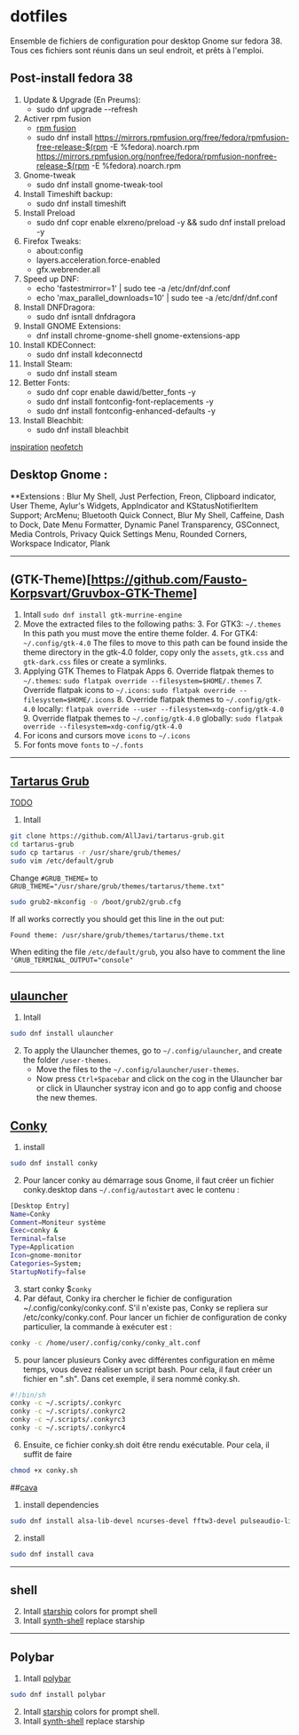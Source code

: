 # dotfiles
Ensemble de fichiers de configuration pour desktop Gnome sur fedora 38.
Tous ces fichiers sont réunis dans un seul endroit, et prêts à l'emploi.

## Post-install fedora 38
1. Update & Upgrade (En Preums):
	- sudo dnf upgrade --refresh
2. Activer rpm fusion
	- [rpm fusion](https://rpmfusion.org/Configuration)
	- sudo dnf install https://mirrors.rpmfusion.org/free/fedora/rpmfusion-free-release-$(rpm -E %fedora).noarch.rpm https://mirrors.rpmfusion.org/nonfree/fedora/rpmfusion-nonfree-release-$(rpm -E %fedora).noarch.rpm
2. Gnome-tweak
	- sudo dnf install gnome-tweak-tool
3. Install Timeshift backup:
	- sudo dnf install timeshift
4. Install Preload
	- sudo dnf copr enable elxreno/preload -y && sudo dnf install preload -y
5. Firefox Tweaks:
	- about:config
	- layers.acceleration.force-enabled
	- gfx.webrender.all
6. Speed up DNF:
	- echo 'fastestmirror=1' | sudo tee -a /etc/dnf/dnf.conf
	- echo 'max_parallel_downloads=10' | sudo tee -a /etc/dnf/dnf.conf
7. Install DNFDragora:
	- sudo dnf isntall dnfdragora
8. Install GNOME Extensions:
	- dnf install chrome-gnome-shell gnome-extensions-app
9. Install KDEConnect:
	- sudo dnf install kdeconnectd
10. Install Steam:
	- sudo dnf install steam
11. Better Fonts:
	- sudo dnf copr enable dawid/better_fonts -y
	- sudo dnf install fontconfig-font-replacements -y
	- sudo dnf install fontconfig-enhanced-defaults -y
12. Install Bleachbit:
	- sudo dnf install bleachbit

[inspiration](https://github.com/lime-desu/dootsfile)
[neofetch](https://itsfoss.com/using-neofetch/)

## Desktop Gnome :
**Extensions : Blur My Shell, Just Perfection, Freon, Clipboard indicator, User Theme, Aylur's Widgets, AppIndicator and KStatusNotifierItem Support; ArcMenu; Bluetooth Quick Connect, Blur My Shell, Caffeine, Dash to Dock, Date Menu Formatter, Dynamic Panel Transparency, GSConnect, Media Controls, Privacy Quick Settings Menu, Rounded Corners, Workspace Indicator, Plank


---
## (GTK-Theme)[https://github.com/Fausto-Korpsvart/Gruvbox-GTK-Theme]
1. Intall `sudo dnf install gtk-murrine-engine`
2. Move the extracted files to the following paths:
	3. For GTK3: `~/.themes` In this path you must move the entire theme folder.
	4. For GTK4: `~/.config/gtk-4.0` The files to move to this path can be found inside the theme directory in the gtk-4.0 folder, copy only the `assets`, `gtk.css` and `gtk-dark.css` files or create a symlinks.
5. Applying GTK Themes to Flatpak Apps
	6. Override flatpak themes to `~/.themes`: `sudo flatpak override --filesystem=$HOME/.themes`
	7. Override flatpak icons to `~/.icons`: `sudo flatpak override --filesystem=$HOME/.icons`
	8. Override flatpak themes to `~/.config/gtk-4.0` locally: `flatpak override --user --filesystem=xdg-config/gtk-4.0`
	9. Override flatpak themes to `~/.config/gtk-4.0` globally: `sudo flatpak override --filesystem=xdg-config/gtk-4.0`
10. For icons and cursors move `icons` to `~/.icons`
10. For fonts move `fonts` to `~/.fonts`

---
## [Tartarus Grub](https://github.com/AllJavi/tartarus-grub)
[TODO](https://github.com/shvchk/fallout-grub-theme)
1. Intall
```bash
git clone https://github.com/AllJavi/tartarus-grub.git
cd tartarus-grub
sudo cp tartarus -r /usr/share/grub/themes/
sudo vim /etc/default/grub
```
Change `#GRUB_THEME=` to
`GRUB_THEME="/usr/share/grub/themes/tartarus/theme.txt"`
```bash
sudo grub2-mkconfig -o /boot/grub2/grub.cfg
```
If all works correctly you should get this line in the out put:
```bash
Found theme: /usr/share/grub/themes/tartarus/theme.txt
```
When editing the file `/etc/default/grub`, you also have to comment the line `'GRUB_TERMINAL_OUTPUT="console"`

---
## [ulauncher](https://ulauncher.io/#Download)  
1. Intall 
```bash
sudo dnf install ulauncher
``` 
2. To apply the Ulauncher themes, go to `~/.config/ulauncher`, and create the folder `/user-themes`.
	- Move the files to the `~/.config/ulauncher/user-themes`.
	- Now press `Ctrl+Spacebar` and click on the cog in the Ulauncher bar or click in Ulauncher systray icon and go to app config and choose the new themes.

## [Conky](https://github.com/brndnmtthws/conky)
1. install
```bash
sudo dnf install conky
``` 
2. Pour lancer conky au démarrage sous Gnome, il faut créer un fichier conky.desktop dans `~/.config/autostart` avec le contenu :
```bash
[Desktop Entry]
Name=Conky
Comment=Moniteur système
Exec=conky &
Terminal=false
Type=Application
Icon=gnome-monitor
Categories=System;
StartupNotify=false
``` 
3. start conky $`conky`
4. Par défaut, Conky ira chercher le fichier de configuration ~/.config/conky/conky.conf. S'il n'existe pas, Conky se repliera sur /etc/conky/conky.conf. Pour lancer un fichier de configuration de conky particulier, la commande à exécuter est :
```bash
conky -c /home/user/.config/conky/conky_alt.conf
```
5. pour lancer plusieurs Conky avec différentes configuration en même temps, vous devez réaliser un script bash. Pour cela, il faut créer un fichier en ".sh". Dans cet exemple, il sera nommé conky.sh.
```bash
#!/bin/sh
conky -c ~/.scripts/.conkyrc
conky -c ~/.scripts/.conkyrc2
conky -c ~/.scripts/.conkyrc3
conky -c ~/.scripts/.conkyrc4
```
6. Ensuite, ce fichier conky.sh doit être rendu exécutable. Pour cela, il suffit de faire
```bash
chmod +x conky.sh
```

##[cava](https://github.com/karlstav/cava)
1. install dependencies
```bash
sudo dnf install alsa-lib-devel ncurses-devel fftw3-devel pulseaudio-libs-devel libtool autoconf-archive
```
2. install
```bash
sudo dnf install cava
```

---
##  shell  
2. Intall [starship](https://starship.rs/) colors for prompt shell
3. Intall [synth-shell](https://github.com/andresgongora/synth-shell) replace starship


---
## Polybar 
1. Intall [polybar](https://github.com/polybar/polybar/wiki)
```bash
sudo dnf install polybar
``` 
2. Intall [starship](https://starship.rs/) colors for prompt shell.
3. Intall [synth-shell](https://github.com/andresgongora/synth-shell) replace starship

